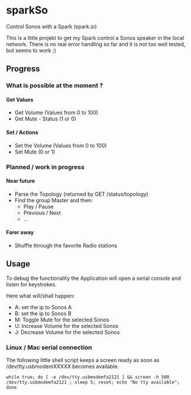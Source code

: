 sparkSo
==========

Control Sonos with a Spark (spark.io)

This is a little projekt to get my Spark control a Sonos speaker in the local network.
There is no real error handling so far and it is not too well tested, but seems to work ;)





## Progress

### What is possible at the moment ?

#### Get Values

- Get Volume (Values from 0 to 100)
- Get Mute - Status (1 or 0)


#### Set / Actions

- Set the Volume (Values from 0 to 100)
- Set Mute (0 or 1)


### Planned / work in progress

#### Near future

- Parse the Topology (returned by GET /status/topology)
- Find the group Master and then:
  - Play / Pause
  - Previous / Next
  - ...



#### Farer away

- Shuffle through the favorite Radio stations


## Usage

To debug the functionality the Application will open a serial console and listen for keystrokes.

Here what will/shall happen:

  * A: set the ip to Sonos A 
  * B: set the ip to Sonos B
  * M: Toggle Mute for the selected Sonos
  * U: Increase Volume for the selected Sonos
  * J: Decrease Volume for the selected Sonos


### Linux / Mac serial connection

The following little shell script keeps a screen ready as soon as /dev/tty.usbmodemXXXXX becomes available. 

    while true; do [ -e /dev/tty.usbmodemfa2121 ] && screen -h 500 /dev/tty.usbmodemfa2121 ; sleep 5; reset; echo "No tty available"; done
